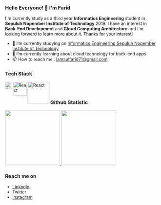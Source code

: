 ### Hello Everyone! 👋 I'm Farid

I'm currently study as a third year **Informatics Engineering** student in **Sepuluh Nopember Institute of Technology** 2019. I have an interest in **Back-End Development** and **Cloud Computing Architecture** and I'm looking forward to learn more about it. Thanks for your interest!

-   🔭 I’m currently studying on <a href="https://www.its.ac.id/id/beranda/">Informatics Engineering Sepuluh Nopember Institute of Technology</a>
-   🌱 I’m currently learning about cloud technology for back-end apps
-   📫 How to reach me : lamaulfarid71@gmail.com

### Tech Stack

<a href="#"><img align="left" alt="JavaScript" title="JavaScript" width="23x" src="https://upload.wikimedia.org/wikipedia/commons/9/99/Unofficial_JavaScript_logo_2.svg" /></a>
<a href="https://www.php.net/"><img align="left" alt="React" title="PHP" width="45px" src="https://upload.wikimedia.org/wikipedia/commons/2/27/PHP-logo.svg" /></a>
<a href="https://www.php.net/"><img align="left" alt="React" title="PHP" width="71px" src="https://laravel.com/img/logotype.min.svg" /></a>

<br>
<br>

### Github Statistic

<p align="left">
<a href="https://github.com/faridlamaul">
  <img height="180em" src="https://github-readme-stats-eight-theta.vercel.app/api?username=faridlamaul&show_icons=true&theme=algolia&include_all_commits=true&count_private=true"/>
  <img height="180em" src="https://github-readme-stats-eight-theta.vercel.app/api/top-langs/?username=faridlamaul&layout=compact&langs_count=8&theme=algolia"/>
</a>
</p>

### Reach me on

-   <a href="https://linkedin.com/in/faridlamaul/">LinkedIn</a>
-   <a href="https://twitter.com/faridlamaul">Twitter</a>
-   <a href="https://instagram.com/faridlamaul">Instagram</a>

